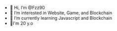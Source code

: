 - 👋 Hi, I’m @Fzz90
- 👀 I’m interested in Website, Game, and Blockchain
- 🌱 I’m currently learning Javascript and Blockchain
- 🎉I'm 20 y.o

<!---
Fzz90/Fzz90 is a ✨ special ✨ repository because its `README.md` (this file) appears on your GitHub profile.
You can click the Preview link to take a look at your changes.
--->
